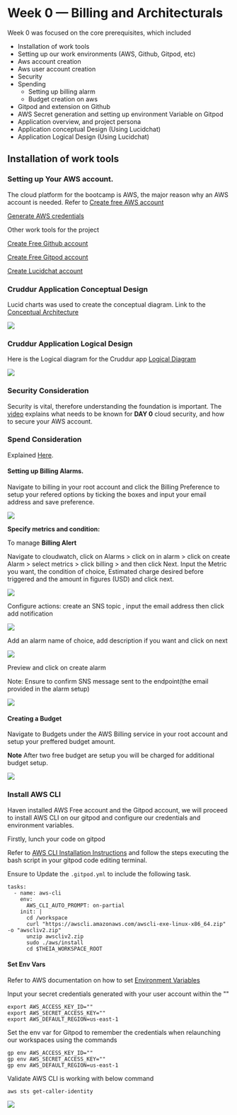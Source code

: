 # Week 0 — Billing and Architecturals
Week 0 was focused on the core prerequisites, which included
 - Installation of work tools 
 - Setting up our work environments (AWS, Github, Gitpod, etc)
 - Aws account creation
 - Aws user account creation
 - Security
 - Spending
   - Setting up billing alarm 
   - Budget creation on aws 
 - Gitpod and extension on Github
 - AWS Secret generation and setting up environment Variable on Gitpod
 - Application overview, and project persona 
 - Application conceptual Design (Using Lucidchat)
 - Application Logical Design (Using Lucidchat)
 
## Installation of work tools

  ### Setting up Your AWS account.

The cloud platform for the bootcamp is AWS, the major reason why an AWS account is needed. Refer to [Create free AWS account](https://www.youtube.com/watch?v=uZT8dA3G-S4&t=73s)

[Generate AWS credentials](https://www.youtube.com/watch?v=OdUnNuKylHg&list=PLBfufR7vyJJ7k25byhRXJldB5AiwgNnWv&index=14)

Other work tools for the project

  [Create Free Github account](https://www.youtube.com/watch?v=rirBD2CZZXQ&t=150s)

  [Create Free Gitpod account](https://www.youtube.com/watch?v=yh9kz9Sh1T8&t=15s)

  [Create Lucidchat account](https://www.youtube.com/watch?v=bgFzBYLT3sU)

### Cruddur Application Conceptual Design

Lucid charts was used to create the conceptual diagram. Link to the [Conceptual Architecture](https://lucid.app/lucidchart/0229f6e3-46e0-456d-a292-654d505d063a/edit?viewport_loc=-516%2C-164%2C3180%2C1542%2C0_0&invitationId=inv_eccb8248-943a-4c52-934b-4a0de6dab244)

![](https://github.com/Adutoby/aws-bootcamp-cruddur-2023/blob/main/_docs/assets/Week0_Images/conceptual_architecture.png)

### Cruddur Application Logical Design

Here is the Logical diagram for the Cruddur app [Logical Diagram](https://lucid.app/lucidchart/dde97c97-95e1-4f9d-9d53-4a94e92be302/edit?view_items=ijLxN77egCnL&invitationId=inv_f9d4c3a0-d9d4-498e-874d-cc9bb9927966)

![](https://github.com/Adutoby/aws-bootcamp-cruddur-2023/blob/main/_docs/assets/Week0_Images/logical_Architecture.png)

### Security Consideration

Security is vital, therefore understanding the foundation is important. The [video](https://www.youtube.com/watch?v=4EMWBYVggQI&list=PLBfufR7vyJJ7k25byhRXJldB5AiwgNnWv&index=16) explains what needs to be known for **DAY 0** cloud security, and how to secure your AWS account.

### Spend Consideration
Explained [Here](https://www.youtube.com/watch?v=OVw3RrlP-sI&list=PLBfufR7vyJJ7k25byhRXJldB5AiwgNnWv&index=13).

#### Setting up Billing Alarms.
Navigate to billing in your root account and click the Billing Preference to setup your refered options by ticking the boxes and input your email address and save preference.

![](https://github.com/Adutoby/aws-bootcamp-cruddur-2023/blob/main/_docs/assets/Week0_Images/BillingPreferencesetup.png)

**Specify metrics and condition:**

To manage **Billing Alert** 

Navigate to cloudwatch, click on Alarms > click on in alarm > click on create Alarm > select metrics > click billing > and then click Next. 
Input the Metric you want, the condition of choice, Estimated charge desired before triggered and the amount in figures (USD) and click next.

![](https://github.com/Adutoby/aws-bootcamp-cruddur-2023/blob/main/_docs/assets/Week0_Images/Configureactions.png)

Configure actions: 
create an SNS topic , input the email address then click add notification

![](https://github.com/Adutoby/aws-bootcamp-cruddur-2023/blob/main/_docs/assets/Week0_Images/Configureactions.png)

Add an alarm name of choice, add description if you want and click on next

![](https://github.com/Adutoby/aws-bootcamp-cruddur-2023/blob/main/_docs/assets/Week0_Images/Addnameanddesciption.png)

Preview and click on create alarm

Note: Ensure to confirm SNS message sent to the endpoint(the email provided in the alarm setup)

![](https://github.com/Adutoby/aws-bootcamp-cruddur-2023/blob/main/_docs/assets/Week0_Images/Allalarms.png)


#### Creating a Budget

Navigate to Budgets under the AWS Billing service in your root account and setup your preffered budget amount.

**Note**  After two free budget are setup you will be charged for additional budget setup.

![](https://github.com/Adutoby/aws-bootcamp-cruddur-2023/blob/main/_docs/assets/Week0_Images/Budgets.png)

### Install AWS CLI

Haven installed AWS Free account and the Gitpod account, we will proceed to install AWS CLI on our gitpod and configure our credentials and environment variables.

Firstly, lunch your code on gitpod

Refer to [AWS CLI Installation Instructions](https://docs.aws.amazon.com/cli/latest/userguide/getting-started-install.html) and follow the steps executing the bash script in your gitpod code editing terminal.

Ensure to Update the `.gitpod.yml` to include the following task.

```
tasks:
  - name: aws-cli
    env:
      AWS_CLI_AUTO_PROMPT: on-partial
    init: |
      cd /workspace
      curl "https://awscli.amazonaws.com/awscli-exe-linux-x86_64.zip" -o "awscliv2.zip"
      unzip awscliv2.zip
      sudo ./aws/install
      cd $THEIA_WORKSPACE_ROOT 
  ```

#### Set Env Vars

Refer to AWS documentation on how to set [Environment Variables](https://docs.aws.amazon.com/cli/latest/userguide/cli-configure-envvars.html)

Input your secret credentials generated with your user account within the ""

````
export AWS_ACCESS_KEY_ID=""
export AWS_SECRET_ACCESS_KEY=""
export AWS_DEFAULT_REGION=us-east-1
````

Set the env var for Gitpod to remember the credentials when relaunching our workspaces using the commands

```
gp env AWS_ACCESS_KEY_ID=""
gp env AWS_SECRET_ACCESS_KEY=""
gp env AWS_DEFAULT_REGION=us-east-1
```
Validate AWS CLI is working with below command

```
aws sts get-caller-identity
```
![](https://github.com/Adutoby/aws-bootcamp-cruddur-2023/blob/main/_docs/assets/Week0_Images/AWScliconfig.png)

